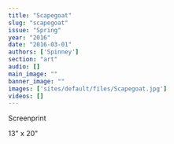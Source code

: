 ```yaml
---
title: "Scapegoat"
slug: "scapegoat"
issue: "Spring"
year: "2016"
date: "2016-03-01"
authors: ['Spinney']
section: "art"
audio: []
main_image: ""
banner_image: ""
images: ['sites/default/files/Scapegoat.jpg']
videos: []
---
```

Screenprint

 13" x 20"

